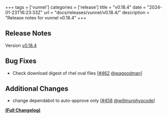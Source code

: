 +++
tags = ['vunnel']
categories = ['release']
title = "v0.18.4"
date = "2024-01-23T16:23:33Z"
url = "docs/releases/vunnel/v0.18.4/"
description = "Release notes for vunnel v0.18.4"
+++

## Release Notes

Version [v0.18.4](https://github.com/anchore/vunnel/releases/tag/v0.18.4)

## Bug Fixes

- Check download digest of rhel oval files [[#462](https://github.com/anchore/vunnel/pull/462) [@wagoodman](https://github.com/wagoodman)]

## Additional Changes

- change dependabot to auto-approve only [[#458](https://github.com/anchore/vunnel/pull/458) [@willmurphyscode](https://github.com/willmurphyscode)]

**[(Full Changelog)](https://github.com/anchore/vunnel/compare/v0.18.3...v0.18.4)**
